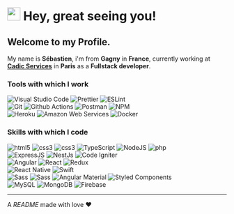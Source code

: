 <h1>   
  <img src="https://emojis.slackmojis.com/emojis/images/1579216111/7550/pikachu_wave.gif?1579216111" data-canonical-src="https://emojis.slackmojis.com/emojis/images/1579216111/7550/pikachu_wave.gif?1579216111" width="30" height="30" /> 
  Hey, great seeing you!
</h1>   

<h2> Welcome to my Profile.</h2>

My name is **Sébastien**, i'm from  **Gagny** in **France**, currently working at [**Cadic Services**](https://www.cadic-services.com/) in **Paris** as a **Fullstack developer**.


<h3>Tools with which I work</h3>

<img alt="Visual Studio Code" src="https://img.shields.io/badge/-VS_Code-0165b8?style=rounded-square&logo=visual-studio-code&logoColor=white" />
<img alt="Prettier" src="https://img.shields.io/badge/-Prettier-F7B93E?style=rounded-square&logo=prettier&logoColor=white" />
<img alt="ESLint" src="https://img.shields.io/badge/-ESLint-4b33c3?style=rounded-square&logo=eslint&logoColor=white" />

<br />

<img alt="Git" src="https://img.shields.io/badge/-Git-F05032?style=rounded-square&logo=git&logoColor=white" />
<img alt="Github Actions" src="https://img.shields.io/badge/-Github_Actions-2088FF?style=rounded-square&logo=github-actions&logoColor=white" />
<img alt="Postman" src="https://img.shields.io/badge/-Postman-fd7e14?style=rounded-square&logo=postman&logoColor=white" />
<img alt="NPM" src="https://img.shields.io/badge/-NPM-CB3837?style=rounded-square&logo=npm&logoColor=white" />

<br />

<img alt="Heroku" src="https://img.shields.io/badge/-Heroku-430098?style=rounded-square&logo=heroku&logoColor=white" />
<img alt="Amazon Web Services" src="https://img.shields.io/badge/-AWS-ed7210?style=rounded-square&logo=amazon-aws&logoColor=white" />
<img alt="Docker" src="https://img.shields.io/badge/-Docker-46a2f1?style=rounded-square&logo=docker&logoColor=white" />


<h3>Skills with which I code</h3>

<img alt="html5" src="https://img.shields.io/badge/-HTML5-E34F26?style=rounded-square&logo=html5&logoColor=white" />
<img alt="css3" src="https://img.shields.io/badge/-CSS3-274ce3?style=rounded-square&logo=css3&logoColor=white" />
<img alt="css3" src="https://img.shields.io/badge/-JavaScript-f0d91c?style=rounded-square&logo=javascript&logoColor=white" />
<img alt="TypeScript" src="https://img.shields.io/badge/-TypeScript-007ACC?style=rounded-square&logo=typescript&logoColor=white" />
<img alt="NodeJS" src="https://img.shields.io/badge/-NodeJS-43853d?style=rounded-square&logo=Node.js&logoColor=white" />
<img alt="php" src="https://img.shields.io/badge/-PHP-787cb4?style=rounded-square&logo=php&logoColor=white" />

<br />  
<img alt="ExpressJS" src="https://img.shields.io/badge/-ExpressJS-43853d?style=rounded-square&logo=Node.js&logoColor=white" />
<img alt="NestJs" src="https://img.shields.io/badge/-NestJs-ea2845?style=rounded-square&logo=nestjs&logoColor=white" />
<img alt="Code Igniter" src="https://img.shields.io/badge/-Code_Igniter-dd4815?style=rounded-square&logo=codeigniter&logoColor=white" />
<br />  

<img alt="Angular" src="https://img.shields.io/badge/-Angular-DD0031?style=rounded-square&logo=angular&logoColor=white" />
<img alt="React" src="https://img.shields.io/badge/-React-45b8d8?style=rounded-square&logo=react&logoColor=white" />
<img alt="Redux" src="https://img.shields.io/badge/-Redux-764ABC?style=rounded-square&logo=redux&logoColor=white" />


<br />

<img alt="React Native" src="https://img.shields.io/badge/-React_Native-45b8d8?style=rounded-square&logo=react&logoColor=white" />
<img alt="Swift" src="https://img.shields.io/badge/-Swift-ee5337?style=rounded-square&logo=swift&logoColor=white" />

<br />

<img alt="Sass" src="https://img.shields.io/badge/-Bootstrap-7853b2?style=rounded-square&logo=bootstrap&logoColor=white" />
<img alt="Sass" src="https://img.shields.io/badge/-Sass-CC6699?style=rounded-square&logo=sass&logoColor=white" />
<img alt="Angular Material" src="https://img.shields.io/badge/-Angular_Material-4051b5?style=rounded-square&logo=angular&logoColor=white" />
<img alt="Styled Components" src="https://img.shields.io/badge/-Styled_Components-db7092?style=rounded-square&logo=styled-components&logoColor=white" />

<br />
<img alt="MySQL" src="https://img.shields.io/badge/-MySQL-4579a0?style=rounded-square&logo=mysql&logoColor=white" />
<img alt="MongoDB" src="https://img.shields.io/badge/-MongoDB-13aa52?style=rounded-square&logo=mongodb&logoColor=white" />
<img alt="Firebase" src="https://img.shields.io/badge/-Firebase-f58109?style=rounded-square&logo=firebase&logoColor=white" />


---

A _README_ made with love :heart:  
